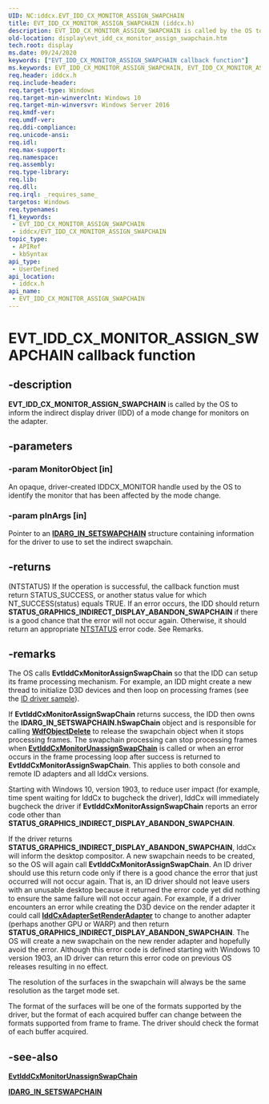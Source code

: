 ```yaml
---
UID: NC:iddcx.EVT_IDD_CX_MONITOR_ASSIGN_SWAPCHAIN
title: EVT_IDD_CX_MONITOR_ASSIGN_SWAPCHAIN (iddcx.h)
description: EVT_IDD_CX_MONITOR_ASSIGN_SWAPCHAIN is called by the OS to inform the driver of a mode change for monitors on the adapter.
old-location: display\evt_idd_cx_monitor_assign_swapchain.htm
tech.root: display
ms.date: 09/24/2020
keywords: ["EVT_IDD_CX_MONITOR_ASSIGN_SWAPCHAIN callback function"]
ms.keywords: EVT_IDD_CX_MONITOR_ASSIGN_SWAPCHAIN, EVT_IDD_CX_MONITOR_ASSIGN_SWAPCHAIN callback, EvtIddCxMonitorAssignSwapchain, EvtIddCxMonitorAssignSwapchain callback function [Display Devices], PFN_IDD_CX_MONITOR_ASSIGN_SWAPCHAIN, PFN_IDD_CX_MONITOR_ASSIGN_SWAPCHAIN callback function pointer [Display Devices], display.evt_idd_cx_monitor_assign_swapchain, iddcx/EvtIddCxMonitorAssignSwapchain
req.header: iddcx.h
req.include-header: 
req.target-type: Windows
req.target-min-winverclnt: Windows 10
req.target-min-winversvr: Windows Server 2016
req.kmdf-ver: 
req.umdf-ver: 
req.ddi-compliance: 
req.unicode-ansi: 
req.idl: 
req.max-support: 
req.namespace: 
req.assembly: 
req.type-library: 
req.lib: 
req.dll: 
req.irql: _requires_same_
targetos: Windows
req.typenames: 
f1_keywords:
 - EVT_IDD_CX_MONITOR_ASSIGN_SWAPCHAIN
 - iddcx/EVT_IDD_CX_MONITOR_ASSIGN_SWAPCHAIN
topic_type:
 - APIRef
 - kbSyntax
api_type:
 - UserDefined
api_location:
 - iddcx.h
api_name:
 - EVT_IDD_CX_MONITOR_ASSIGN_SWAPCHAIN
---
```


# EVT_IDD_CX_MONITOR_ASSIGN_SWAPCHAIN callback function


## -description

**EVT_IDD_CX_MONITOR_ASSIGN_SWAPCHAIN** is called by the OS to inform the indirect display driver (IDD) of a mode change for monitors on the adapter.

## -parameters

### -param MonitorObject [in]

An opaque, driver-created IDDCX_MONITOR handle used by the OS to identify the monitor that has been affected by the mode change.

### -param pInArgs [in]

Pointer to an [**IDARG_IN_SETSWAPCHAIN**](ns-iddcx-idarg_in_setswapchain.md) structure containing information for the driver to use to set the indirect swapchain.

## -returns

(NTSTATUS) If the operation is successful, the callback function must return STATUS_SUCCESS, or another status value for which NT_SUCCESS(status) equals TRUE. If an error occurs, the IDD should return **STATUS_GRAPHICS_INDIRECT_DISPLAY_ABANDON_SWAPCHAIN** if there is a good chance that the error will not occur again. Otherwise, it should return an appropriate [NTSTATUS](/windows-hardware/drivers/kernel/ntstatus-values) error code. See Remarks.

## -remarks

The OS calls **EvtIddCxMonitorAssignSwapChain** so that the IDD can setup its frame processing mechanism. For example, an IDD might create a new thread to initialize D3D devices and then loop on processing frames (see the [ID driver sample](https://github.com/microsoft/Windows-driver-samples/tree/master/video/IndirectDisplay)).

If **EvtIddCxMonitorAssignSwapChain** returns success, the IDD then owns the **IDARG_IN_SETSWAPCHAIN.hSwapChain** object and is responsible for calling [**WdfObjectDelete**](../wdfobject/nf-wdfobject-wdfobjectdelete.md) to release the swapchain object when it stops processing frames. The swapchain processing can stop processing frames when [**EvtIddCxMonitorUnassignSwapChain**](./nc-iddcx-evt_idd_cx_monitor_unassign_swapchain.md) is called or when an error occurs in the frame processing loop after success is returned to **EvtIddCxMonitorAssignSwapChain**. This applies to both console and remote ID adapters and all IddCx versions.

Starting with Windows 10, version 1903, to reduce user impact (for example, time spent waiting for IddCx to bugcheck the driver), IddCx will immediately
bugcheck the driver if **EvtIddCxMonitorAssignSwapChain** reports an error code other than **STATUS_GRAPHICS_INDIRECT_DISPLAY_ABANDON_SWAPCHAIN**.  

If the driver returns **STATUS_GRAPHICS_INDIRECT_DISPLAY_ABANDON_SWAPCHAIN**, IddCx will inform the desktop compositor. A new swapchain needs to be created, so the OS will again call **EvtIddCxMonitorAssignSwapChain**. An ID driver should use this return code only if there is a good chance the error that just occurred will not occur again. That is, an ID driver should not leave users with an unusable desktop because it returned the error code yet did nothing to ensure the same failure will not occur again. For example, if a driver encounters an error while creating the D3D device on the render adapter it could call [**IddCxAdapterSetRenderAdapter**](./nf-iddcx-iddcxadaptersetrenderadapter.md) to change to another adapter (perhaps another GPU or WARP) and then return **STATUS_GRAPHICS_INDIRECT_DISPLAY_ABANDON_SWAPCHAIN**. The OS will create a new swapchain on the new render adapter and hopefully avoid the error. Although this error code is defined starting with Windows 10 version 1903, an ID driver can return this error code on previous OS releases resulting in no effect.

The resolution of the surfaces in the swapchain will always be the same resolution as the target mode set.

The format of the surfaces will be one of the formats supported by the driver, but the format of each acquired buffer can change between the formats supported from frame to frame. The driver should check the format of each buffer acquired.

## -see-also

[**EvtIddCxMonitorUnassignSwapChain**](./nc-iddcx-evt_idd_cx_monitor_unassign_swapchain.md)

[**IDARG_IN_SETSWAPCHAIN**](ns-iddcx-idarg_in_setswapchain.md)

